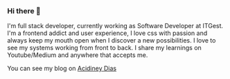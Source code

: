 ### Hi there 👋

I'm full stack developer, currently working as Software Developer at ITGest. I'm a frontend addict and user experience, I love css with passion and always keep my mouth open when I discover a new possibilities. I love to see my systems working from front to back. I share my learnings on Youtube/Medium and anywhere that accepts me.

You can see my blog on [Acidiney Dias](www.acidineydias.me)

<!--
**acidiney/acidiney** is a ✨ _special_ ✨ repository because its `README.md` (this file) appears on your GitHub profile.

Here are some ideas to get you started:

- 🔭 I’m currently working on ...
- 🌱 I’m currently learning ...
- 👯 I’m looking to collaborate on ...
- 🤔 I’m looking for help with ...
- 💬 Ask me about ...
- 📫 How to reach me: ...
- 😄 Pronouns: ...
- ⚡ Fun fact: ...
-->

